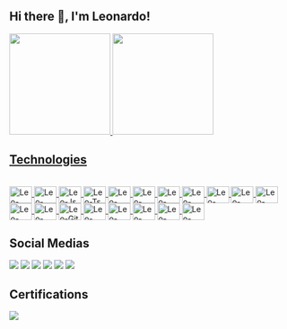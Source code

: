 ## Hi there 👋, I'm Leonardo!

<a href="https://github.com/LeoUrlian">
<img height="180em" src="https://github-readme-stats-sigma-five.vercel.app/api?username=LeoUrlian&theme=tokyonight&show_icons=true"/>
<img height="180em" src="https://github-readme-stats-sigma-five.vercel.app/api/top-langs/?username=LeoUrlian&theme=tokyonight&layout=compact"/>

## Technologies

<div style="display: inline_block"><br>
  <a href="https://developer.mozilla.org/pt-BR/docs/Web/HTML" target="_blank" rel="noreferrer"> <img align="center" alt="Leo-Html5" height="30" width="40" src="https://cdn.jsdelivr.net/gh/devicons/devicon/icons/html5/html5-original.svg" /> </a>
  <a href="https://developer.mozilla.org/pt-BR/docs/Web/CSS" target="_blank" rel="noreferrer"> <img align="center" alt="Leo-Css" height="30" width="40" src="https://cdn.jsdelivr.net/gh/devicons/devicon/icons/css3/css3-original.svg" /> </a>
  <a href="https://www.javascript.com" target="_blank" rel="noreferrer"> <img align="center" alt="Leo-Js" height="30" width="40" src="https://cdn.jsdelivr.net/gh/devicons/devicon/icons/javascript/javascript-original.svg" /> </a>
  <a href="https://www.typescriptlang.org" target="_blank" rel="noreferrer"> <img align="center" alt="Leo-Ts" height="30" width="40" src="https://cdn.jsdelivr.net/gh/devicons/devicon/icons/typescript/typescript-original.svg" /> </a>
  <a href="https://dart.dev" target="_blank" rel="noreferrer"> <img align="center" alt="Leo-Dart" height="30" width="40" src="https://cdn.jsdelivr.net/gh/devicons/devicon/icons/dart/dart-original.svg" /> </a>
  <a href="https://flutter.dev" target="_blank" rel="noreferrer"> <img align="center" alt="Leo-Flutter" height="30" width="40" src="https://cdn.jsdelivr.net/gh/devicons/devicon/icons/flutter/flutter-original.svg" /> </a>
  <a href="https://www.php.net" target="_blank" rel="noreferrer"> <img align="center" alt="Leo-Php" height="30" width="40" src="https://cdn.jsdelivr.net/gh/devicons/devicon/icons/php/php-original.svg" /> </a>
  <a href="https://www.python.org" target="_blank" rel="noreferrer"> <img align="center" alt="Leo-Python" height="30" width="40" src="https://cdn.jsdelivr.net/gh/devicons/devicon/icons/python/python-original.svg" /> </a>
  <a href="https://adonisjs.com" target="_blank" rel="noreferrer"> <img align="center" alt="Leo-Adonisjs" height="30" width="40" src="https://cdn.jsdelivr.net/gh/devicons/devicon/icons/adonisjs/adonisjs-original.svg" /> </a>
  <a href="https://laravel.com" target="_blank" rel="noreferrer"> <img align="center" alt="Leo-Laravel" col height="30" width="40" src="https://cdn.jsdelivr.net/gh/devicons/devicon@latest/icons/laravel/laravel-original.svg" /> </a>
  <a href="https://reactjs.org" target="_blank" rel="noreferrer"> <img align="center" alt="Leo-Reactjs" height="30" width="40" src="https://cdn.jsdelivr.net/gh/devicons/devicon/icons/react/react-original.svg" /> </a>
  <a href="https://aws.amazon.com/pt/" target="_blank" rel="noreferrer"> <img align="center" alt="Leo-Aws" height="30" width="40" src="https://cdn.jsdelivr.net/gh/devicons/devicon@latest/icons/amazonwebservices/amazonwebservices-original-wordmark.svg" /> </a>
  <a href="https://www.docker.com" target="_blank" rel="noreferrer"> <img align="center" alt="Leo-Docker" height="30" width="40" src="https://cdn.jsdelivr.net/gh/devicons/devicon/icons/docker/docker-original.svg" /> </a>
  <a href="https://git-scm.com" target="_blank" rel="noreferrer"> <img align="center" alt="Leo-Git" height="30" width="40" src="https://cdn.jsdelivr.net/gh/devicons/devicon/icons/git/git-original.svg" /> </a>
  <a href="https://github.com" target="_blank" rel="noreferrer"> <img align="center" alt="Leo-Github" height="30" width="40" src="https://cdn.jsdelivr.net/gh/devicons/devicon/icons/github/github-original.svg" /> </a>  
  <a href="https://www.linux.org" target="_blank" rel="noreferrer"> <img align="center" alt="Leo-Linux" height="30" width="40" src="https://cdn.jsdelivr.net/gh/devicons/devicon/icons/linux/linux-original.svg" /> </a>
  <a href="https://www.mysql.com" target="_blank" rel="noreferrer"> <img align="center" alt="Leo-Mysql" height="30" width="40" src="https://cdn.jsdelivr.net/gh/devicons/devicon/icons/mysql/mysql-original.svg" /> </a>
  <a href="https://www.postgresql.org" target="_blank" rel="noreferrer"> <img align="center" alt="Leo-Postgresql" height="30" width="40" src="https://cdn.jsdelivr.net/gh/devicons/devicon/icons/postgresql/postgresql-original.svg" /> </a>
  <a href="https://code.visualstudio.com" target="_blank" rel="noreferrer"> <img align="center" alt="Leo-Vscode" height="30" width="40" src="https://cdn.jsdelivr.net/gh/devicons/devicon/icons/vscode/vscode-original.svg" /> </a>
</div>
  
## Social Medias
 
<div> 
  <a href="https://www.instagram.com/leonardo_sudati/" target="_blank"><img src="https://img.shields.io/badge/Instagram-E4405F?style=for-the-badge&logo=instagram&logoColor=white" target="_blank"></a>
  <a href="https://www.facebook.com/leonardosudati.urlian/" target="_blank"><img src="https://img.shields.io/badge/Facebook-1877F2?style=for-the-badge&logo=facebook&logoColor=white" target="_blank"></a>
  <a href="https://twitter.com/LeoSudati" target="_blank"><img src="https://img.shields.io/badge/Twitter-1DA1F2?style=for-the-badge&logo=twitter&logoColor=white" target="_blank"></a>
  <a href="https://www.linkedin.com/in/leonardo-sudati-urlian-795a941a5/" target="_blank"><img src="https://img.shields.io/badge/LinkedIn-0077B5?style=for-the-badge&logo=linkedin&logoColor=white" target="_blank"></a>
  <a href="mailto:leonardosudatiurlian@gmail.com.br
"><img src="https://img.shields.io/badge/Gmail-D14836?style=for-the-badge&logo=gmail&logoColor=white" target="_blank"></a>
  <a href="mailto:leourlian@hotmail.com
"><img src="https://img.shields.io/badge/Microsoft_Outlook-0078D4?style=for-the-badge&logo=microsoft-outlook&logoColor=white" target="_blank"></a>
</div>

## Certifications

<div>
<a title="AWS Certified Cloud Practitioner" href="https://www.credly.com/badges/4c4870ef-04e9-4d19-89ca-c74e81d42fea?source=linked_in_profile" target="_blank"><img src="https://img.shields.io/badge/Amazon_AWS-232F3E?style=for-the-badge&logo=amazon-aws&logoColor=white" target="_blank"></a>
</div>
